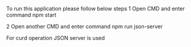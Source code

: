To run this application please follow below steps 
1 Open CMD and enter command 
npm start

2 Open another CMD and enter command 
npm run json-server 

For curd operation JSON server is used 